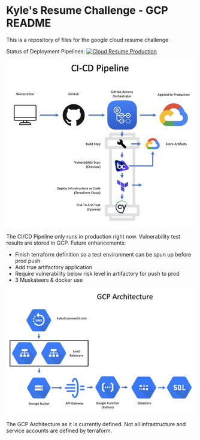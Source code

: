 # Kyle's Resume Challenge - GCP README

This is a repository of files for the google cloud resume challenge

Status of Deployment Pipelines:
[![Cloud Resume Production](https://github.com/kchrzanowski3/gcpresumechallenge/actions/workflows/main-deploy.yml/badge.svg)](https://github.com/kchrzanowski3/gcpresumechallenge/actions/workflows/workflow.yml)


![CI/CD Pipeline](https://github.com/kchrzanowski3/gcpresumechallenge/blob/main/readme-images/pipeline.png?raw=true)

The CI/CD Pipeline only runs in production right now. Vulnerability test results are stored in GCP. 
Future enhancements:
- Finish terraform definition so a test environment can be spun up before prod push
- Add true artifactory application
- Require vulnerability below risk level in artifactory for push to prod 
- 3 Muskateers & docker use


![GCP Architecture](https://github.com/kchrzanowski3/gcpresumechallenge/blob/main/readme-images/architecture.png?raw=true)

The GCP Architecture as it is currently defined. Not all infrastructure and service accounts are defined by terraform. 

